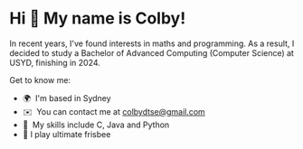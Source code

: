 Hi 👋 My name is Colby!
========================

In recent years, I've found interests in maths and programming. As a result, I decided to study a Bachelor of Advanced Computing (Computer Science) at USYD, finishing in 2024.

Get to know me:

*   🌍  I'm based in Sydney
*   ✉️  You can contact me at [colbydtse@gmail.com](mailto:colbydtse@gmail.com)
*   🧠  My skills include C, Java and Python
*   🥏  I play ultimate frisbee
